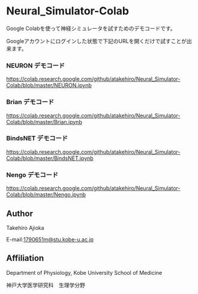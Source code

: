 # Neural_Simulator-Colab

Google Colabを使って神経シミュレータを試すためのデモコードです。

Googleアカウントにログインした状態で下記のURLを開くだけで試すことが出来ます。

### NEURON デモコード
https://colab.research.google.com/github/atakehiro/Neural_Simulator-Colab/blob/master/NEURON.ipynb

### Brian デモコード
https://colab.research.google.com/github/atakehiro/Neural_Simulator-Colab/blob/master/Brian.ipynb

### BindsNET デモコード
https://colab.research.google.com/github/atakehiro/Neural_Simulator-Colab/blob/master/BindsNET.ipynb

### Nengo デモコード
https://colab.research.google.com/github/atakehiro/Neural_Simulator-Colab/blob/master/Nengo.ipynb

## Author
Takehiro Ajioka 

E-mail:1790651m@stu.kobe-u.ac.jp


## Affiliation

Department of Physiology, Kobe University School of Medicine

神戸大学医学研究科　生理学分野
